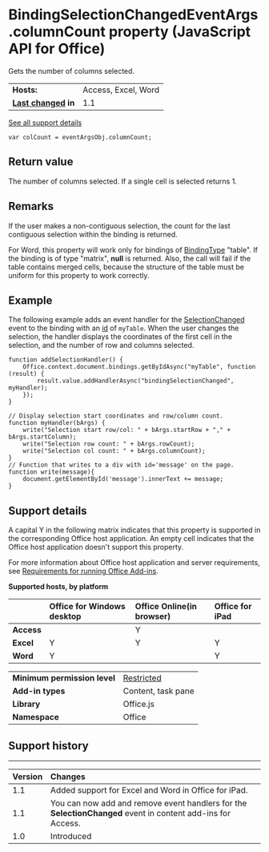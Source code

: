 
# BindingSelectionChangedEventArgs.columnCount property (JavaScript API for Office)
Gets the number of columns selected.

|||
|:-----|:-----|
|**Hosts:**|Access, Excel, Word|
|**[Last changed](#bk_history) in**|1.1|
[See all support details](#bk_support)

```
var colCount = eventArgsObj.columnCount;
```


## Return value

The number of columns selected. If a single cell is selected returns 1.


## Remarks

If the user makes a non-contiguous selection, the count for the last contiguous selection within the binding is returned. 

For Word, this property will work only for bindings of [BindingType](../reference/enumerations/bindingtype-enumeration.md) "table". If the binding is of type "matrix", **null** is returned. Also, the call will fail if the table contains merged cells, because the structure of the table must be uniform for this property to work correctly.


## Example

The following example adds an event handler for the [SelectionChanged](../reference/shared/binding-object/selection-changed-event/bindingselectionchanged-event.md) event to the binding with an [id](../reference/shared/binding-object/id-property.md) of `myTable`. When the user changes the selection, the handler displays the coordinates of the first cell in the selection, and the number of row and columns selected.


```
function addSelectionHandler() {
    Office.context.document.bindings.getByIdAsync("myTable", function (result) {
        result.value.addHandlerAsync("bindingSelectionChanged", myHandler);
    });
}

// Display selection start coordinates and row/column count.
function myHandler(bArgs) {
    write("Selection start row/col: " + bArgs.startRow + "," + bArgs.startColumn);
    write("Selection row count: " + bArgs.rowCount);
    write("Selection col count: " + bArgs.columnCount);
}
// Function that writes to a div with id='message' on the page.
function write(message){
    document.getElementById('message').innerText += message; 
}
```


## Support details
<a name="bk_support"> </a>

A capital Y in the following matrix indicates that this property is supported in the corresponding Office host application. An empty cell indicates that the Office host application doesn't support this property.

For more information about Office host application and server requirements, see [Requirements for running Office Add-ins](http://msdn.microsoft.com/library/67340567-bb9a-498c-96d3-3f52f28c16bc%28Office.15%29.aspx).


**Supported hosts, by platform**


||**Office for Windows desktop**|**Office Online(in browser)**|**Office for iPad**|
|:-----|:-----|:-----|:-----|
|**Access**||Y||
|**Excel**|Y|Y|Y|
|**Word**|Y||Y|

|||
|:-----|:-----|
|**Minimum permission level**|[Restricted](http://msdn.microsoft.com/library/da2efadc-4ebf-45fe-be39-397ac1eb1dbd%28Office.15%29.aspx)|
|**Add-in types**|Content, task pane|
|**Library**|Office.js|
|**Namespace**|Office|

## Support history
<a name="bk_history"> </a>




****


|**Version**|**Changes**|
|:-----|:-----|
|1.1|Added support for Excel and Word in Office for iPad.|
|1.1|You can now add and remove event handlers for the  **SelectionChanged** event in content add-ins for Access.|
|1.0|Introduced|
